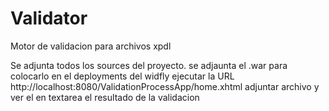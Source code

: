 # Validator

Motor de validacion para archivos xpdl

Se adjunta todos los sources del proyecto.
se adjaunta el .war para colocarlo en el deployments del widfly
 ejecutar la URL http://localhost:8080/ValidationProcessApp/home.xhtml
 adjuntar archivo y ver el en textarea el resultado de la validacion
